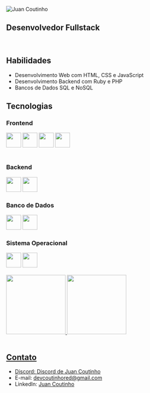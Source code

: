 ![Juan Coutinho](https://readme-typing-svg.herokuapp.com/?color=00bfbf&size=35&center=true&vCenter=true&width=1000&lines=Hello,+My+Name+is+Juan++Coutinho+Dos+Santos+;I'm+17+years+old;I+from+Brasil,;Be+Welcome!+😉)

## Desenvolvedor Fullstack
<br>

## Habilidades

- Desenvolvimento Web com HTML, CSS e JavaScript
- Desenvolvimento Backend com Ruby e PHP
- Bancos de Dados SQL e NoSQL

## Tecnologias

### Frontend

<div style="center" >
<img src="https://cdn.jsdelivr.net/gh/devicons/devicon@latest/icons/html5/html5-original.svg" width="40px" height="40px" />
<img src="https://cdn.jsdelivr.net/gh/devicons/devicon@latest/icons/css3/css3-original.svg" width="40px" height="40px" />
<img src="https://cdn.jsdelivr.net/gh/devicons/devicon@latest/icons/bootstrap/bootstrap-original.svg" width="40px" height="40px" />
<img src="https://cdn.jsdelivr.net/gh/devicons/devicon@latest/icons/react/react-original.svg" width="40px" height="40px" />
          
</div>
<br>

### Backend
<div style="center" >
<img src="https://cdn.jsdelivr.net/gh/devicons/devicon@latest/icons/ruby/ruby-original.svg" width="40px" height="40px" />
<img  src="https://cdn.jsdelivr.net/gh/devicons/devicon@latest/icons/php/php-original.svg" width="40px" height="40px" />
</div>

### Banco de Dados
<div style="center" >
<img src="https://cdn.jsdelivr.net/gh/devicons/devicon@latest/icons/azuresqldatabase/azuresqldatabase-original.svg" width="40px" height="40px" />
<img src="https://cdn.jsdelivr.net/gh/devicons/devicon@latest/icons/mysql/mysql-original.svg" width="40px" height="40px" />
</div>          

### Sistema Operacional
<div style="center" >
<img src="https://cdn.jsdelivr.net/gh/devicons/devicon@latest/icons/linux/linux-original.svg" width="40px" height="40px" />
<img src="https://cdn.jsdelivr.net/gh/devicons/devicon@latest/icons/archlinux/archlinux-original.svg" width="40px" height="40px" />                    
</div>    
<br>
<div>
<div style="center" >
<a href="https://github.com/reddevx">
<img loading="lazy" height="160em" src="https://github-readme-stats.vercel.app/api/top-langs/?username=reddevx&layout=compact&langs_count=7&theme=dracula"/>
<img loading="lazy" height="160em" src="https://github-readme-stats.vercel.app/api?username=reddevx&show_icons=true&theme=dracula&include_all_commits=true&count_private=true"/>
</div>          
 <br>         

## Contato

- Discord: [Discord de Juan Coutinho](https://discord.gg/bhfyHvA4ms)
- E-mail: devcoutinhored@gmail.com
- LinkedIn: [Juan Coutinho](https://www.linkedin.com/in/juancoutinho/)

